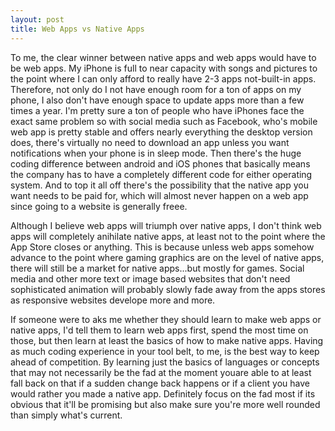 ```yaml
---
layout: post
title: Web Apps vs Native Apps
---
```


To me, the clear winner between native apps and web apps would have to be web apps. My iPhone is full to near capacity with songs and pictures to the point where I can only afford to really have 2-3 apps not-built-in apps. Therefore, not only do I not have enough room for a ton of apps on my phone, I also don't have enough space to update apps more than a few times a year. I'm pretty sure a ton of people who have iPhones face the exact same problem so with social media such as Facebook, who's mobile web app is pretty stable and offers nearly everything the desktop version does, there's virtually no need to download an app unless you want notifications when your phone is in sleep mode. Then there's the huge coding difference between android and iOS phones that basically means the company has to have a completely different code for either operating system. And to top it all off there's the possibility that the native app you want needs to be paid for, which will almost never happen on a web app since going to a website is generally freee.

Although I believe web apps will triumph over native apps, I don't think web apps will completely anihilate native apps, at least not to the point where the App Store closes or anything. This is because unless web apps somehow advance to the point where gaming graphics are on the level of native apps, there will still be a market for native apps...but mostly for games. Social media and other more text or image based websites that don't need sophisticated animation will probably slowly fade away from the apps stores as responsive websites develope more and more.

If someone were to aks me whether they should learn to make web apps or native apps, I'd tell them to learn web apps first, spend the most time on those, but then learn at least the basics of how to make native apps. Having as much coding experience in your tool belt, to me, is the best way to keep ahead of competition. By learning just the basics of languages or concepts that may not necessarily be the fad at the moment youare able to at least fall back on that if a sudden change back happens or if a client you have would rather you made a native app. Definitely focus on the fad most if its obvious that it'll be promising but also make sure you're more well rounded than simply what's current.
